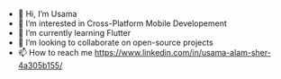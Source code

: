 - 👋 Hi, I’m Usama
- 👀 I’m interested in Cross-Platform Mobile Developement
- 🌱 I’m currently learning Flutter
- 💞️ I’m looking to collaborate on open-source projects
- 📫 How to reach me https://www.linkedin.com/in/usama-alam-sher-4a305b155/

<!---
Mr-Usama/Mr-Usama is a ✨ special ✨ repository because its `README.md` (this file) appears on your GitHub profile.
You can click the Preview link to take a look at your changes.
--->
